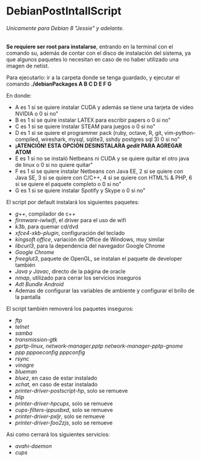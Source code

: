 # DebianPostIntallScript

###### Unicamente para Debian 8 "Jessie" y adelante.

**Se requiere ser root para instalarse**, entrando en la terminal con el comando su, además de contar con el disco de instalación del sistema, ya que algunos paquetes lo necesitan en caso de no haber utilizado una imagen de netist. 

Para ejecutarlo: ir a la carpeta donde se tenga guardado, y ejecutar el comando **./debianPackages A B C D E F G**

En donde:
* A es 1 si se quiere instalar CUDA y además se tiene una tarjeta de video NVIDIA o 0 si no"
* B es 1 si se quire instalar LATEX para escribir papers o 0 si no"
* C es 1 si se quiere instalar STEAM para juegos o 0 si no"
* D es 1 si se quiere el programmer pack (ruby, octave, R, git, vim-python-compiled, wireshark, mysql, sqlite3, sshdy postgres sql 3) 0 si no"
* **¡ATENCIÓN! ESTA OPCIÓN DESINSTALARA *gedit* PARA AGREGAR ATOM**
* E es 1 si no se instaló Netbeans ni CUDA y se quiere quitar el otro java de linux o 0 si no quiere quitar"
* F es 1 si se quiere instalar Netbeans con Java EE, 2 si se quiere con Java SE, 3 si se quiere con C/C++, 4 si se quiere con HTML% & PHP, 6 si se quiere el paquete completo o 0 si no"
* G es 1 si se quiere instalar Spotify y Skype o 0 si no"

El script por default instalará los siguientes paquetes:
* *g++*, compilador de c++
* *firmware-iwlwifi*, el driver para el uso de wifi
* *k3b*, para quemar cd/dvd
* *xfce4-xkb-plugin*, configuración del teclado
* *kingsoft office*, variación de Office de Windows, muy similar
* *libcurl3*, para la dependencia del navegador Google Chrome
* *Google Chrome*
* *freeglut3*, paquete de OpenGL, se instalan el paquete de developer también
* *Java y Javac*, directo de la página de oracle
* *nmap*, utilizado para cerrar los servicios inseguros
* *Adt Bundle Android*
* Ademas de configurar las variables de ambiente y configurar el brillo de la pantalla

El script también removerá los paquetes inseguros:
* *ftp*
* *telnet*
* *samba*
* *transmission-gtk*
* *pprtp-linux, network-manager.pptp network-manager-pptp-gnome*
* *ppp pppoeconfig pppconfig*
* *rsync*
* *vinagre*
* *blueman*
* *bluez*, en caso de estar instalado
* *xchat*, en caso de estar instalado
* *printer-driver-postscript-hp*, solo se remueve
* *hlip*
* *printer-driver-hpcups*, solo se remueve
* *cups-filters-ippusbxd*, solo se remueve
* *printer-driver-pxljr*, solo se remueve
* *printer-driver-foo2zjs*, solo se remueve

Asi como cerrará los siguientes servicios:
* *avahi-daemon*
* *cups*
